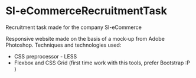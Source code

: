 # SI-eCommerceRecruitmentTask
Recruitment task made for the company SI-eCommerce

Responsive website made on the basis of a mock-up from Adobe Photoshop.
Techniques and technologies used:
- CSS preprocessor - LESS
- Flexbox and CSS Grid (first time work with this tools, prefer Bootstrap :P )
